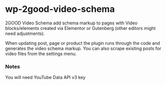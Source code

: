 # wp-2good-video-schema
2GOOD Video Schema add schema markup to pages with Video blocks/elements created via Elementor or Gutenberg (other editors might need adjustments).

When updating post, page or product the plugin runs through the code and generates the video schema markup. You can also scrape existing posts for video files from the settings menu.

### Notes
You will need YouTube Data API v3 key